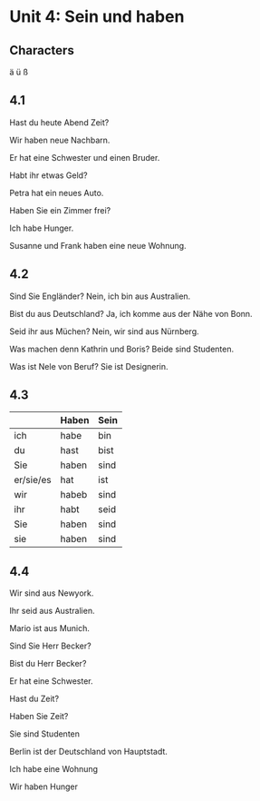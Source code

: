 # Unit 4: Sein und haben

## Characters

ä ü ß

## 4.1

Hast du heute Abend Zeit?

Wir haben neue Nachbarn.

Er hat eine Schwester und einen Bruder.

Habt ihr etwas Geld?

Petra hat ein neues Auto.

Haben Sie ein Zimmer frei?

Ich habe Hunger.

Susanne und Frank haben eine neue Wohnung.

## 4.2

Sind Sie Engländer? Nein, ich bin aus Australien.

Bist du aus Deutschland? Ja, ich komme aus der Nähe von Bonn.

Seid ihr aus Müchen? Nein, wir sind aus Nürnberg.

Was machen denn Kathrin und Boris? Beide sind Studenten.

Was ist Nele von Beruf? Sie ist Designerin.

## 4.3

||Haben|Sein|
|-|-|-|
|ich|habe|bin|
|du|hast|bist|
|Sie|haben|sind|
|er/sie/es|hat|ist|
|wir|habeb|sind|
|ihr|habt|seid|
|Sie|haben|sind|
|sie|haben|sind|

## 4.4

Wir sind aus Newyork.

Ihr seid aus Australien.

Mario ist aus Munich.

Sind Sie Herr Becker?

Bist du Herr Becker?

Er hat eine Schwester.

Hast du Zeit?

Haben Sie Zeit?

Sie sind Studenten

Berlin ist der Deutschland von Hauptstadt.

Ich habe eine Wohnung

Wir haben Hunger
